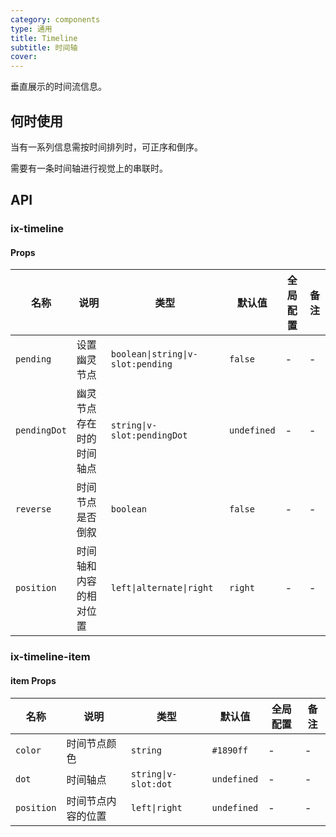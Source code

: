 ```yaml
---
category: components
type: 通用
title: Timeline
subtitle: 时间轴
cover:
---
```


垂直展示的时间流信息。

## 何时使用

当有一系列信息需按时间排列时，可正序和倒序。

需要有一条时间轴进行视觉上的串联时。

## API

### ix-timeline

#### Props

| 名称 | 说明 | 类型  | 默认值 | 全局配置 | 备注 |
| --- | --- | --- | --- | --- | --- |
| `pending` | 设置幽灵节点 | `boolean\|string\|v-slot:pending` | `false` | - |- |
| `pendingDot` | 幽灵节点存在时的时间轴点 | `string\|v-slot:pendingDot` | `undefined` | - |- |
| `reverse` | 时间节点是否倒叙 | `boolean` | `false` | - |- |
| `position` | 时间轴和内容的相对位置 | `left\|alternate\|right` | `right` | - |- |

### ix-timeline-item

#### item Props

| 名称 | 说明 | 类型  | 默认值 | 全局配置 | 备注 |
| --- | --- | --- | --- | --- | --- |
| `color` | 时间节点颜色 | `string` | `#1890ff` | - |- |
| `dot` | 时间轴点 | `string\|v-slot:dot` | `undefined` | - |- |
| `position` | 时间节点内容的位置 | `left\|right` | `undefined` | - |- |
